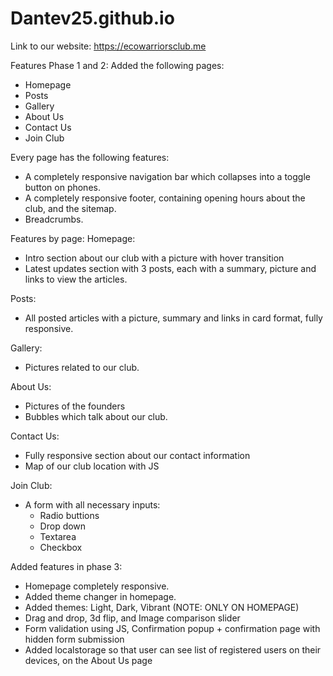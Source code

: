 # Dantev25.github.io
Link to our website: https://ecowarriorsclub.me

Features Phase 1 and 2:
Added the following pages:
* Homepage
* Posts
* Gallery
* About Us
* Contact Us
* Join Club

Every page has the following features:
* A completely responsive navigation bar which collapses into a toggle button on phones.
* A completely responsive footer, containing opening hours about the club, and the sitemap.
* Breadcrumbs.

Features by page:
Homepage:
* Intro section about our club with a picture with hover transition
* Latest updates section with 3 posts, each with a summary, picture and links to view the articles.

Posts:
* All posted articles with a picture, summary and links in card format, fully responsive.

Gallery:
* Pictures related to our club.

About Us:
* Pictures of the founders
* Bubbles which talk about our club.

Contact Us:
* Fully responsive section about our contact information
* Map of our club location with JS

Join Club:
* A form with all necessary inputs:
  * Radio buttions
  * Drop down
  * Textarea
  * Checkbox

Added features in phase 3:
* Homepage completely responsive.
* Added theme changer in homepage.
* Added themes: Light, Dark, Vibrant (NOTE: ONLY ON HOMEPAGE)
* Drag and drop, 3d flip, and Image comparison slider
* Form validation using JS, Confirmation popup + confirmation page with hidden form submission
* Added localstorage so that user can see list of registered users on their devices, on the About Us page
